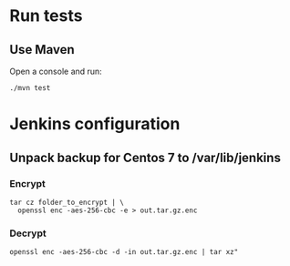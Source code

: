 # Run tests

## Use Maven
Open a console and run:

    ./mvn test

# Jenkins configuration
## Unpack backup for Centos 7 to /var/lib/jenkins
    
### Encrypt

    tar cz folder_to_encrypt | \
      openssl enc -aes-256-cbc -e > out.tar.gz.enc

### Decrypt

    openssl enc -aes-256-cbc -d -in out.tar.gz.enc | tar xz"
